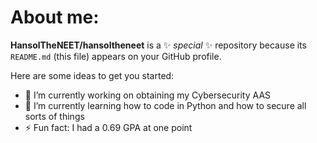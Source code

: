 # About me:


**HansolTheNEET/hansoltheneet** is a ✨ _special_ ✨ repository because its `README.md` (this file) appears on your GitHub profile.

Here are some ideas to get you started:

- 🔭 I’m currently working on obtaining my Cybersecurity AAS
- 🌱 I’m currently learning how to code in Python and how to secure all sorts of things
- ⚡ Fun fact: I had a 0.69 GPA at one point
